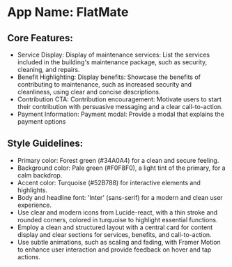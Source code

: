 # **App Name**: FlatMate

## Core Features:

- Service Display: Display of maintenance services: List the services included in the building's maintenance package, such as security, cleaning, and repairs.
- Benefit Highlighting: Display benefits: Showcase the benefits of contributing to maintenance, such as increased security and cleanliness, using clear and concise descriptions.
- Contribution CTA: Contribution encouragement: Motivate users to start their contribution with persuasive messaging and a clear call-to-action.
- Payment Information: Payment modal: Provide a modal that explains the payment options

## Style Guidelines:

- Primary color: Forest green (#34A0A4) for a clean and secure feeling.
- Background color: Pale green (#F0F8F0), a light tint of the primary, for a calm backdrop.
- Accent color: Turquoise (#52B788) for interactive elements and highlights.
- Body and headline font: 'Inter' (sans-serif) for a modern and clean user experience.
- Use clear and modern icons from Lucide-react, with a thin stroke and rounded corners, colored in turquoise to highlight essential functions.
- Employ a clean and structured layout with a central card for content display and clear sections for services, benefits, and call-to-action.
- Use subtle animations, such as scaling and fading, with Framer Motion to enhance user interaction and provide feedback on hover and tap actions.